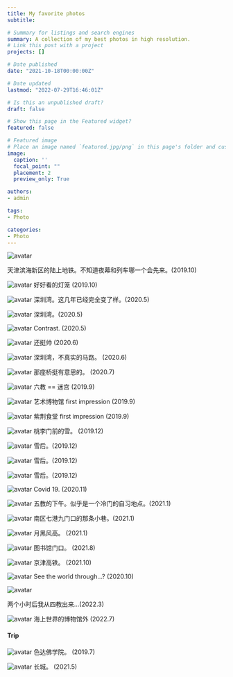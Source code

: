```yaml
---
title: My favorite photos
subtitle:

# Summary for listings and search engines
summary: A collection of my best photos in high resolution.
# Link this post with a project
projects: []

# Date published
date: "2021-10-18T00:00:00Z"

# Date updated
lastmod: "2022-07-29T16:46:01Z"

# Is this an unpublished draft?
draft: false

# Show this page in the Featured widget?
featured: false

# Featured image
# Place an image named `featured.jpg/png` in this page's folder and customize its options here.
image:
  caption: ''
  focal_point: ""
  placement: 2
  preview_only: True

authors:
- admin

tags:
- Photo

categories:
- Photo
---
```




![avatar](figures/20191002tianjin/1.jpg)

天津滨海新区的陆上地铁。不知道夜幕和列车哪一个会先来。(2019.10)


![avatar](figures/20191002tianjin/2.jpg)
好好看的灯笼 (2019.10)


![avatar](figures/202002Shenzhen/1.jpeg)
深圳湾。这几年已经完全变了样。(2020.5)


![avatar](figures/202002Shenzhen/2.jpg)
深圳湾。(2020.5)

![avatar](figures/202002Shenzhen/3.jpeg)
Contrast. (2020.5)

![avatar](figures/202002Shenzhen/4.jpeg)
还挺帅 (2020.6)

![avatar](figures/202002Shenzhen/5.jpeg)
深圳湾，不真实的马路。 (2020.6)

![avatar](figures/202002Shenzhen/6.jpeg)
那座桥挺有意思的。 (2020.7)

![avatar](figures/tsinghua/1.jpg)
六教 == 迷宫 (2019.9)

![avatar](figures/tsinghua/art_museum.jpeg)
艺术博物馆 first impression (2019.9)

![avatar](figures/tsinghua/canteen.jpg)
紫荆食堂 first impression (2019.9)

![avatar](figures/tsinghua/2.jpeg)
桃李门前的雪。 (2019.12)

![avatar](figures/tsinghua/snow1.jpeg)
雪后。(2019.12)

![avatar](figures/tsinghua/snow2.jpeg)
雪后。(2019.12)

![avatar](figures/tsinghua/snow3.jpg)
雪后。(2019.12)

![avatar](figures/tsinghua/3.jpeg)
Covid 19. (2020.11)

![avatar](figures/tsinghua/4.jpeg)
五教的下午。似乎是一个冷门的自习地点。(2021.1)

![avatar](figures/tsinghua/5.jpeg)
南区七港九门口的那条小巷。(2021.1)

![avatar](figures/tsinghua/6.jpeg)
月黑风高。 (2021.1)

![avatar](figures/tsinghua/flower1.jpeg)
图书馆门口。 (2021.8)

![avatar](figures/Trip/Beijing_railway.jpg)
京津高铁。 (2021.10)

![avatar](figures/tsinghua/7.jpeg)
See the world through...? (2020.10)

![avatar](figures/tsinghua/snow4.jpg)

两个小时后我从四教出来...(2022.3)

![avatar](figures/2022shenzhen/1.jpg)
海上世界的博物馆外 (2022.7)

#### Trip
![avatar](figures/Trip/chuanxi.jpeg)
色达佛学院。 (2019.7)

![avatar](figures/Trip/greatwall.jpeg)
长城。 (2021.5)





